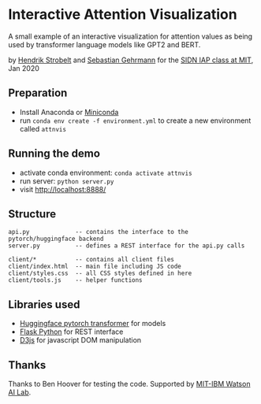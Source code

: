 # Interactive Attention Visualization

A small example of an interactive visualization for attention values
as being used by transformer language models like GPT2 and BERT.

by [Hendrik Strobelt](htttp://hendrik.strobelt.com) and [Sebastian Gehrmann](https://scholar.harvard.edu/gehrmann/home) 
for the [SIDN IAP class at MIT](http://sidn.csail.mit.edu), Jan 2020 


## Preparation
- Install Anaconda or [Miniconda](https://docs.conda.io/en/latest/miniconda.html)
- run `conda env create -f environment.yml` to create a new environment called `attnvis`

## Running the demo
- activate conda environment: `conda activate attnvis`
- run server: `python server.py`
- visit [http://localhost:8888/](http://localhost:8888/)

## Structure
```text
api.py             -- contains the interface to the pytorch/huggingface backend 
server.py          -- defines a REST interface for the api.py calls

client/*           -- contains all client files
client/index.html  -- main file including JS code
client/styles.css  -- all CSS styles defined in here
client/tools.js    -- helper functions
```

## Libraries used
- [Huggingface pytorch transformer](https://huggingface.co/) for models
- [Flask Python](http://flask.palletsprojects.com/) for REST interface
- [D3js](https://d3js.org/) for javascript DOM manipulation

## Thanks
Thanks to Ben Hoover for testing the code. Supported by [MIT-IBM Watson AI Lab](https://mitibmwatsonailab.mit.edu/). 


 
